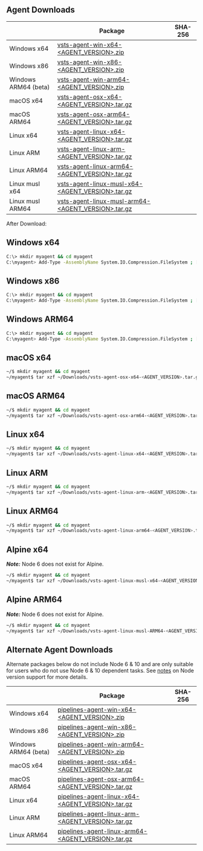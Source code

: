 
## Agent Downloads

|                | Package | SHA-256 |
| -------------- | ------- | ------- |
| Windows x64    | [vsts-agent-win-x64-<AGENT_VERSION>.zip](https://download.agent.dev.azure.com/agent/<AGENT_VERSION>/vsts-agent-win-x64-<AGENT_VERSION>.zip) | <HASH> |
| Windows x86    | [vsts-agent-win-x86-<AGENT_VERSION>.zip](https://download.agent.dev.azure.com/agent/<AGENT_VERSION>/vsts-agent-win-x86-<AGENT_VERSION>.zip) | <HASH> |
| Windows ARM64 (beta)  | [vsts-agent-win-arm64-<AGENT_VERSION>.zip](https:///download.agent.dev.azure.com/agent/<AGENT_VERSION>/vsts-agent-win-arm64-<AGENT_VERSION>.zip) | <HASH> |
| macOS x64      | [vsts-agent-osx-x64-<AGENT_VERSION>.tar.gz](https://download.agent.dev.azure.com/agent/<AGENT_VERSION>/vsts-agent-osx-x64-<AGENT_VERSION>.tar.gz) | <HASH> |
| macOS ARM64    | [vsts-agent-osx-arm64-<AGENT_VERSION>.tar.gz](https://download.agent.dev.azure.com/agent/<AGENT_VERSION>/vsts-agent-osx-arm64-<AGENT_VERSION>.tar.gz) | <HASH> |
| Linux x64      | [vsts-agent-linux-x64-<AGENT_VERSION>.tar.gz](https://download.agent.dev.azure.com/agent/<AGENT_VERSION>/vsts-agent-linux-x64-<AGENT_VERSION>.tar.gz) | <HASH> |
| Linux ARM      | [vsts-agent-linux-arm-<AGENT_VERSION>.tar.gz](https://download.agent.dev.azure.com/agent/<AGENT_VERSION>/vsts-agent-linux-arm-<AGENT_VERSION>.tar.gz) | <HASH> |
| Linux ARM64    | [vsts-agent-linux-arm64-<AGENT_VERSION>.tar.gz](https://download.agent.dev.azure.com/agent/<AGENT_VERSION>/vsts-agent-linux-arm64-<AGENT_VERSION>.tar.gz) | <HASH> |
| Linux musl x64 | [vsts-agent-linux-musl-x64-<AGENT_VERSION>.tar.gz](https://download.agent.dev.azure.com/agent/<AGENT_VERSION>/vsts-agent-linux-musl-x64-<AGENT_VERSION>.tar.gz) | <HASH> |
| Linux musl ARM64 | [vsts-agent-linux-musl-arm64-<AGENT_VERSION>.tar.gz](https://download.agent.dev.azure.com/agent/<AGENT_VERSION>/vsts-agent-linux-musl-arm64-<AGENT_VERSION>.tar.gz) | <HASH> |

After Download:

## Windows x64

``` bash
C:\> mkdir myagent && cd myagent
C:\myagent> Add-Type -AssemblyName System.IO.Compression.FileSystem ; [System.IO.Compression.ZipFile]::ExtractToDirectory("$HOME\Downloads\vsts-agent-win-x64-<AGENT_VERSION>.zip", "$PWD")
```

## Windows x86

``` bash
C:\> mkdir myagent && cd myagent
C:\myagent> Add-Type -AssemblyName System.IO.Compression.FileSystem ; [System.IO.Compression.ZipFile]::ExtractToDirectory("$HOME\Downloads\vsts-agent-win-x86-<AGENT_VERSION>.zip", "$PWD")
```

## Windows ARM64

``` bash
C:\> mkdir myagent && cd myagent
C:\myagent> Add-Type -AssemblyName System.IO.Compression.FileSystem ; [System.IO.Compression.ZipFile]::ExtractToDirectory("$HOME\Downloads\vsts-agent-win-arm64-<AGENT_VERSION>.zip", "$PWD")
```

## macOS x64

``` bash
~/$ mkdir myagent && cd myagent
~/myagent$ tar xzf ~/Downloads/vsts-agent-osx-x64-<AGENT_VERSION>.tar.gz
```

## macOS ARM64

``` bash
~/$ mkdir myagent && cd myagent
~/myagent$ tar xzf ~/Downloads/vsts-agent-osx-arm64-<AGENT_VERSION>.tar.gz
```

## Linux x64

``` bash
~/$ mkdir myagent && cd myagent
~/myagent$ tar xzf ~/Downloads/vsts-agent-linux-x64-<AGENT_VERSION>.tar.gz
```

## Linux ARM

``` bash
~/$ mkdir myagent && cd myagent
~/myagent$ tar xzf ~/Downloads/vsts-agent-linux-arm-<AGENT_VERSION>.tar.gz
```

## Linux ARM64

``` bash
~/$ mkdir myagent && cd myagent
~/myagent$ tar xzf ~/Downloads/vsts-agent-linux-arm64-<AGENT_VERSION>.tar.gz
```

## Alpine x64

***Note:*** Node 6 does not exist for Alpine.

``` bash
~/$ mkdir myagent && cd myagent
~/myagent$ tar xzf ~/Downloads/vsts-agent-linux-musl-x64-<AGENT_VERSION>.tar.gz
```

## Alpine ARM64

***Note:*** Node 6 does not exist for Alpine.

``` bash
~/$ mkdir myagent && cd myagent
~/myagent$ tar xzf ~/Downloads/vsts-agent-linux-musl-ARM64-<AGENT_VERSION>.tar.gz
```

## Alternate Agent Downloads

Alternate packages below do not include Node 6 & 10 and are only suitable for users who do not use Node 6 & 10 dependent tasks.
See [notes](docs/node6.md) on Node version support for more details.

|             | Package | SHA-256 |
| ----------- | ------- | ------- |
| Windows x64 | [pipelines-agent-win-x64-<AGENT_VERSION>.zip](https://download.agent.dev.azure.com/agent/<AGENT_VERSION>/pipelines-agent-win-x64-<AGENT_VERSION>.zip) | <HASH> |
| Windows x86 | [pipelines-agent-win-x86-<AGENT_VERSION>.zip](https://download.agent.dev.azure.com/agent/<AGENT_VERSION>/pipelines-agent-win-x86-<AGENT_VERSION>.zip) | <HASH> |
| Windows ARM64 (beta) | [pipelines-agent-win-arm64-<AGENT_VERSION>.zip](https://download.agent.dev.azure.com/agent/<AGENT_VERSION>/pipelines-agent-win-arm64-<AGENT_VERSION>.zip) | <HASH> |
| macOS x64   | [pipelines-agent-osx-x64-<AGENT_VERSION>.tar.gz](https://download.agent.dev.azure.com/agent/<AGENT_VERSION>/pipelines-agent-osx-x64-<AGENT_VERSION>.tar.gz) | <HASH> |
| macOS ARM64 | [pipelines-agent-osx-arm64-<AGENT_VERSION>.tar.gz](https://download.agent.dev.azure.com/agent/<AGENT_VERSION>/pipelines-agent-osx-arm64-<AGENT_VERSION>.tar.gz) | <HASH> |
| Linux x64   | [pipelines-agent-linux-x64-<AGENT_VERSION>.tar.gz](https://download.agent.dev.azure.com/agent/<AGENT_VERSION>/pipelines-agent-linux-x64-<AGENT_VERSION>.tar.gz) | <HASH> |
| Linux ARM   | [pipelines-agent-linux-arm-<AGENT_VERSION>.tar.gz](https://download.agent.dev.azure.com/agent/<AGENT_VERSION>/pipelines-agent-linux-arm-<AGENT_VERSION>.tar.gz) | <HASH> |
| Linux ARM64 | [pipelines-agent-linux-arm64-<AGENT_VERSION>.tar.gz](https://download.agent.dev.azure.com/agent/<AGENT_VERSION>/pipelines-agent-linux-arm64-<AGENT_VERSION>.tar.gz) | <HASH> |
